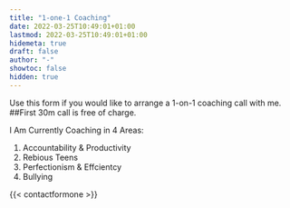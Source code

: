 ```yaml
---
title: "1-one-1 Coaching"
date: 2022-03-25T10:49:01+01:00
lastmod: 2022-03-25T10:49:01+01:00
hidemeta: true 
draft: false
author: "-"
showtoc: false
hidden: true
---
```

Use this form if you would like to arrange a 1-on-1 coaching call with me. 
##First 30m call is free of charge.

I Am Currently Coaching in 4 Areas:
1) Accountability & Productivity
2) Rebious Teens
3) Perfectionism & Effcientcy 
4) Bullying 

{{< contactformone >}}
